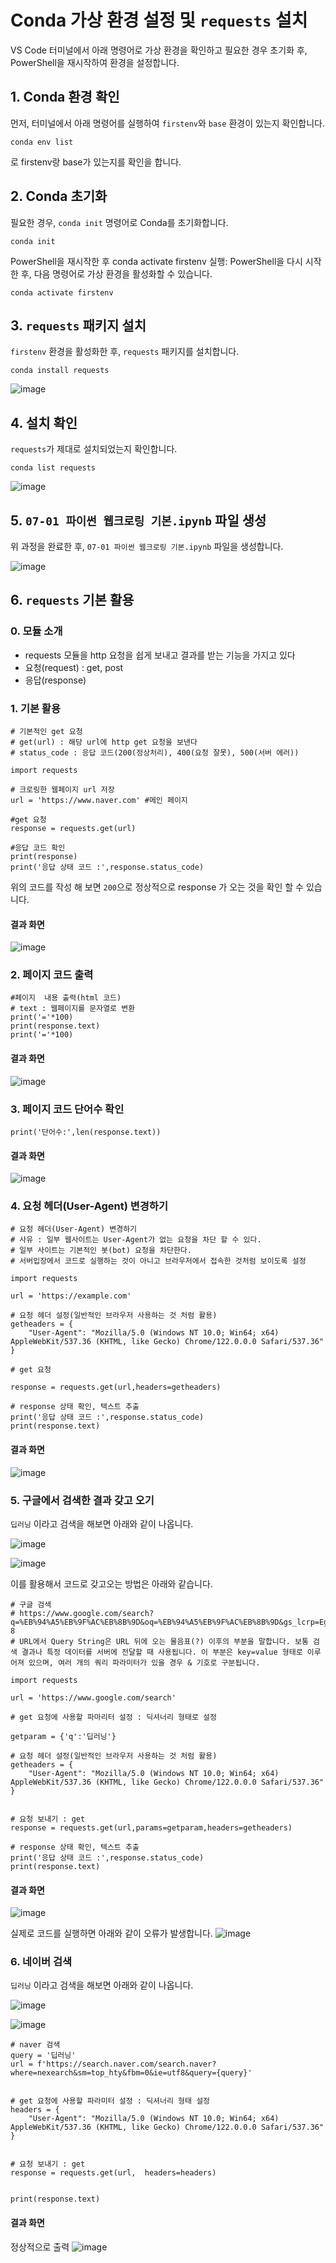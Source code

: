 # Conda 가상 환경 설정 및 `requests` 설치

VS Code 터미널에서 아래 명령어로 가상 환경을 확인하고 필요한 경우 초기화 후, PowerShell을 재시작하여 환경을 설정합니다.

## 1. Conda 환경 확인
먼저, 터미널에서 아래 명령어를 실행하여 `firstenv`와 `base` 환경이 있는지 확인합니다.

```
conda env list
```
로 firstenv랑 base가 있는지를 확인을 합니다.

## 2. Conda 초기화

필요한 경우, `conda init` 명령어로 Conda를 초기화합니다. 

```
conda init
```

PowerShell을 재시작한 후 conda activate firstenv 실행: PowerShell을 다시 시작한 후, 다음 명령어로 가상 환경을 활성화할 수 있습니다.
```
conda activate firstenv
```
## 3. `requests` 패키지 설치

`firstenv` 환경을 활성화한 후, `requests` 패키지를 설치합니다.
```
conda install requests
```
![image](https://github.com/user-attachments/assets/1704e892-9231-432c-825e-db43f13bb928)

## 4. 설치 확인
`requests`가 제대로 설치되었는지 확인합니다.
```
conda list requests
```
![image](https://github.com/user-attachments/assets/70572133-0539-4454-8772-3c0b6d5c4ecf)

## 5. `07-01 파이썬 웹크로링 기본.ipynb` 파일 생성

위 과정을 완료한 후, `07-01 파이썬 웹크로링 기본.ipynb` 파일을 생성합니다.

![image](https://github.com/user-attachments/assets/40e98aaa-3036-49c9-8e87-11991ce5936d)

## 6. `requests` 기본 활용

### 0. 모듈 소개

- requests 모듈을 http 요청을 쉽게 보내고 결과를 받는 기능을 가지고 있다
- 요청(request)  : get, post
- 응답(response)         

### 1. 기본 활용

```
# 기본적인 get 요청
# get(url) : 해당 url에 http get 요청을 보낸다 
# status_code : 응답 코드(200(정상처리), 400(요청 잘못), 500(서버 에러))

import requests

# 크로링한 웹페이지 url 저장
url = 'https://www.naver.com' #메인 페이지

#get 요청
response = requests.get(url)

#응답 코드 확인
print(response)
print('응답 상태 코드 :',response.status_code)
```

위의 코드를 작성 해 보면 `200`으로 정상적으로 response 가 오는 것을 확인 할 수 있습니다.

#### 결과 화면
![image](https://github.com/user-attachments/assets/5d756aad-7cca-40df-83cb-5ea944d4c9be)

### 2. 페이지 코드 출력
```
#페이지  내용 출력(html 코드)
# text : 웹페이지를 문자열로 변환
print('='*100)
print(response.text)
print('='*100)
```

#### 결과 화면
![image](https://github.com/user-attachments/assets/c5dcd04f-c145-414e-9340-2da480aba0a3)

### 3. 페이지 코드 단어수 확인

```
print('단어수:',len(response.text))
```

#### 결과 화면

![image](https://github.com/user-attachments/assets/f5968eac-a3a6-4bf7-8db1-e7363112cfe8)

### 4. 요청 헤더(User-Agent) 변경하기

```
# 요청 헤더(User-Agent) 변경하기
# 사유 : 일부 웹사이트는 User-Agent가 없는 요청을 차단 할 수 있다.
# 일부 사이트는 기본적인 봇(bot) 요청을 차단한다.
# 서버입장에서 코드로 실행하는 것이 아니고 브라우저에서 접속한 것처럼 보이도록 설정

import requests

url = 'https://example.com'

# 요청 헤더 설정(일반적인 브라우저 사용하는 것 처럼 활용)
getheaders = {
    "User-Agent": "Mozilla/5.0 (Windows NT 10.0; Win64; x64) AppleWebKit/537.36 (KHTML, like Gecko) Chrome/122.0.0.0 Safari/537.36"
}

# get 요청

response = requests.get(url,headers=getheaders)

# response 상태 확인, 텍스트 추출
print('응답 상태 코드 :',response.status_code)
print(response.text)
```

#### 결과 화면

![image](https://github.com/user-attachments/assets/fde57dca-cce8-4f6f-a007-f92e0b7d5773)

### 5. 구글에서 검색한 결과 갖고 오기

`딥러닝` 이라고 검색을 해보면 아래와 같이 나옵니다.

![image](https://github.com/user-attachments/assets/87e4aa57-d54f-4a1a-beec-3a2c4069d30a)

![image](https://github.com/user-attachments/assets/33ca0636-9c76-425c-b01d-486201f9c161)

이를 활용해서 코드로 갖고오는 방법은 아래와 같습니다.

```
# 구글 검색
# https://www.google.com/search?q=%EB%94%A5%EB%9F%AC%EB%8B%9D&oq=%EB%94%A5%EB%9F%AC%EB%8B%9D&gs_lcrp=EgZjaHJvbWUyDAgAEEUYORixAxiABDIMCAEQABhDGIAEGIoFMgwIAhAuGEMYgAQYigUyBwgDEAAYgAQyBwgEEAAYgAQyBwgFEAAYgAQyBwgGEAAYgAQyBwgHEAAYgAQyBwgIEAAYgAQyBwgJEAAYgATSAQo0MzEwNWowajE1qAIAsAIA&sourceid=chrome&ie=UTF-8
# URL에서 Query String은 URL 뒤에 오는 물음표(?) 이후의 부분을 말합니다. 보통 검색 결과나 특정 데이터를 서버에 전달할 때 사용됩니다. 이 부분은 key=value 형태로 이루어져 있으며, 여러 개의 쿼리 파라미터가 있을 경우 & 기호로 구분됩니다. 

import requests

url = 'https://www.google.com/search'

# get 요청에 사용할 파마리터 설정 : 딕셔너리 형태로 설정

getparam = {'q':'딥러닝'}

# 요청 헤더 설정(일반적인 브라우저 사용하는 것 처럼 활용)
getheaders = {
    "User-Agent": "Mozilla/5.0 (Windows NT 10.0; Win64; x64) AppleWebKit/537.36 (KHTML, like Gecko) Chrome/122.0.0.0 Safari/537.36"
}


# 요청 보내기 : get
response = requests.get(url,params=getparam,headers=getheaders)

# response 상태 확인, 텍스트 추출
print('응답 상태 코드 :',response.status_code)
print(response.text)
```

#### 결과 화면

![image](https://github.com/user-attachments/assets/dac6634a-f6a7-47c5-bf56-17c7726e4687)

실제로 코드를 실행하면 아래와 같이 오류가 발생합니다.
![image](https://github.com/user-attachments/assets/70ff9fa7-4fb9-41bf-b661-2f3d6b68b59a)

### 6. 네이버 검색

`딥러닝` 이라고 검색을 해보면 아래와 같이 나옵니다.

![image](https://github.com/user-attachments/assets/78178fdd-777d-485c-aef5-a09a91e92467)

![image](https://github.com/user-attachments/assets/48dc53e9-a5ad-4809-9731-011e3ead4f6e)

```
# naver 검색
query = '딥러닝'
url = f'https://search.naver.com/search.naver?where=nexearch&sm=top_hty&fbm=0&ie=utf8&query={query}'


# get 요청에 사용할 파라미터 설정 : 딕셔너리 형태 설정
headers = {
    "User-Agent": "Mozilla/5.0 (Windows NT 10.0; Win64; x64) AppleWebKit/537.36 (KHTML, like Gecko) Chrome/122.0.0.0 Safari/537.36"
}


# 요청 보내기 : get
response = requests.get(url,  headers=headers)


print(response.text)
```
#### 결과 화면
정상적으로 출력
![image](https://github.com/user-attachments/assets/88a6e98c-e6de-4616-9e43-6b2ec282c67a)


